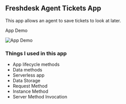 ## Freshdesk Agent Tickets App

This app allows an agent to save tickets to look at later. 

App Demo 

![App Demo](demo.gif)

### Things I used in this app
* App lifecycle methods
* Data methods
* Serverless app
* Data Storage
* Request Method
* Instance Method
* Server Method Invocation


